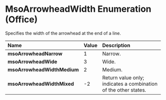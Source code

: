 
# MsoArrowheadWidth Enumeration (Office)

Specifies the width of the arrowhead at the end of a line.



|**Name**|**Value**|**Description**|
|:-----|:-----|:-----|
| **msoArrowheadNarrow**|1|Narrow.|
| **msoArrowheadWide**|3|Wide.|
| **msoArrowheadWidthMedium**|2|Medium.|
| **msoArrowheadWidthMixed**|-2|Return value only; indicates a combination of the other states. |

